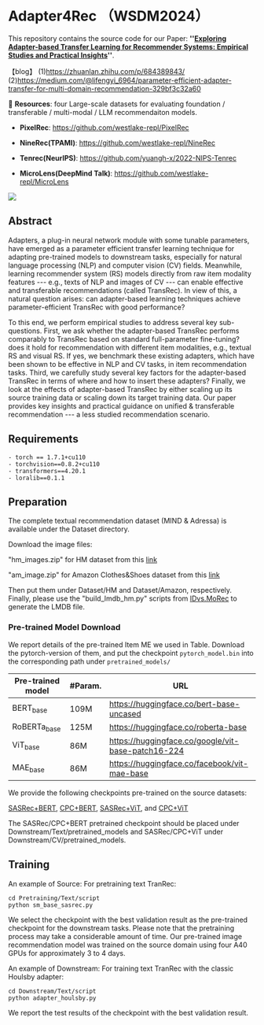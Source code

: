 # Adapter4Rec （WSDM2024）

This repository contains the source code for our Paper: **''[Exploring Adapter-based Transfer Learning for Recommender Systems: Empirical Studies and Practical Insights](https://arxiv.org/pdf/2305.15036.pdf)''**.  

【blog】 (1)https://zhuanlan.zhihu.com/p/684389843/ (2)https://medium.com/@lifengyi_6964/parameter-efficient-adapter-transfer-for-multi-domain-recommendation-329bf3c32a60

🤗 **Resources**: four Large-scale datasets for evaluating foundation / transferable / multi-modal / LLM recommendaiton models.

-  **PixelRec**: https://github.com/westlake-repl/PixelRec
  
-  **NineRec(TPAMI)**: https://github.com/westlake-repl/NineRec 

-  **Tenrec(NeurIPS)**: https://github.com/yuangh-x/2022-NIPS-Tenrec
  
-  **MicroLens(DeepMind Talk)**: https://github.com/westlake-repl/MicroLens


![](Fig/Adapter4Rec.jpg) 

## Abstract

Adapters, a plug-in neural network module with some tunable  parameters, have emerged as a parameter efficient transfer learning  technique for adapting  pre-trained models to downstream tasks, especially for natural language processing (NLP) and  computer vision (CV) fields. Meanwhile, learning recommender system (RS) models directly from  raw item modality features ---  e.g., texts of NLP and images of CV --- can enable effective and transferable recommendations  (called TransRec). In view of this, a natural question arises: can  adapter-based learning techniques achieve parameter-efficient TransRec with good performance?

To this end, we perform  empirical studies  to address several key sub-questions. First, we ask whether the adapter-based TransRec performs comparably to TransRec based on standard full-parameter fine-tuning? does it hold for recommendation with different item modalities, e.g., textual RS and visual RS. If yes, we benchmark these existing adapters, which have been shown to be effective in  NLP and CV tasks, in item recommendation tasks. Third, we carefully study several key factors for the adapter-based TransRec in terms of where and how to insert these adapters? Finally, we look at the effects of adapter-based TransRec by either scaling up its source training data or  scaling down its target training data. Our paper provides key insights and practical guidance on unified & transferable recommendation --- a less studied recommendation scenario.



## Requirements

```
- torch == 1.7.1+cu110
- torchvision==0.8.2+cu110
- transformers==4.20.1
- loralib==0.1.1
```


## Preparation

The complete textual recommendation dataset (MIND & Adressa) is available under the Dataset directory. 

Download the image files:

"hm_images.zip" for HM dataset from this [link](https://drive.google.com/file/d/1zm0V3th-_ZxAevQM5yt8tkbLHnXGc6lk/view?usp=drive_link)

"am_image.zip" for Amazon Clothes&Shoes dataset from this [link](https://drive.google.com/file/d/1r8UJKFfhx_p93Q5DGOXDvXPq6PQYD_Iz/view?usp=drive_link)

Then put them under Dataset/HM and Dataset/Amazon, respectively. Finally, please use the "build_lmdb_hm.py" scripts from [IDvs.MoRec](https://github.com/westlake-repl/IDvs.MoRec/tree/main/dataset/HM) to generate the LMDB file.


### Pre-trained Model Download

We report details of the pre-trained Item ME we used in Table. Download the pytorch-version of them, and put the checkpoint `pytorch_model.bin` into the corresponding path under `pretrained_models/`

| Pre-trained model      | #Param. | URL                                                |
| ---------------------- | ------- | -------------------------------------------------- |
| BERT<sub>base</sub>    | 109M    | https://huggingface.co/bert-base-uncased           |
| RoBERTa<sub>base</sub> | 125M    | https://huggingface.co/roberta-base                |
| ViT<sub>base</sub>     | 86M     | https://huggingface.co/google/vit-base-patch16-224 |
| MAE<sub>base</sub>     | 86M     | https://huggingface.co/facebook/vit-mae-base       |

We provide the following checkpoints pre-trained on the source datasets:

[SASRec+BERT](https://drive.google.com/file/d/16xIo2ygB4b3ERrg81zDzBXXUfdLw86Ss/view?usp=drive_link), [CPC+BERT](https://drive.google.com/file/d/1lqjH8z4Ta_jnxWTYdilL338OoYGPF9wW/view?usp=drive_link), [SASRec+ViT](https://drive.google.com/file/d/1aaWa6CK0an6RxPGFDOnDQXYgnkJd5HGP/view?usp=drive_link), and [CPC+ViT](https://drive.google.com/file/d/1YTKzg1ZgFrxAvM6xhCZnG49jeHCLSHIG/view?usp=drive_link)

The SASRec/CPC+BERT pretrained checkpoint should be placed under Downstream/Text/pretrained_models and SASRec/CPC+ViT under Downstream/CV/pretrained_models.

## Training

An example of Source:
For pretraining text TranRec:

```
cd Pretraining/Text/script
python sm_base_sasrec.py
```

We select the checkpoint with the best validation result as the pre-trained checkpoint for the downstream tasks. Please note that the pretraining process may take a considerable amount of time. Our pre-trained image recommendation model was trained on the source domain using four A40 GPUs for approximately 3 to 4 days.



An example of Downstream:
For training text TranRec with the classic Houlsby adapter:

```
cd Downstream/Text/script
python adapter_houlsby.py
```

We report the test results of the checkpoint with the best validation result. 


